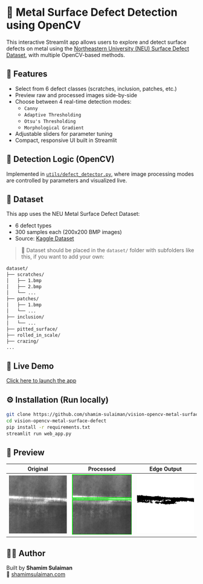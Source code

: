 # 🔬 Metal Surface Defect Detection using OpenCV

This interactive Streamlit app allows users to explore and detect surface defects on metal using the [Northeastern University (NEU) Surface Defect Dataset](https://www.kaggle.com/datasets/fantacher/neu-metal-surface-defects-data), with multiple OpenCV-based methods.

## 🚀 Features
- Select from 6 defect classes (scratches, inclusion, patches, etc.)
- Preview raw and processed images side-by-side
- Choose between 4 real-time detection modes:
  - `Canny`
  - `Adaptive Thresholding`
  - `Otsu's Thresholding`
  - `Morphological Gradient`
- Adjustable sliders for parameter tuning
- Compact, responsive UI built in Streamlit

## 🧠 Detection Logic (OpenCV)
Implemented in [`utils/defect_detector.py`](utils/defect_detector.py), where image processing modes are controlled by parameters and visualized live.

## 📁 Dataset
This app uses the NEU Metal Surface Defect Dataset:
- 6 defect types
- 300 samples each (200x200 BMP images)
- Source: [Kaggle Dataset](https://www.kaggle.com/datasets/fantacher/neu-metal-surface-defects-data)

> 📌 Dataset should be placed in the `dataset/` folder with subfolders like this, if you want to add your own:
```
dataset/
├── scratches/
│   ├── 1.bmp
│   ├── 2.bmp
│   └── ...
├── patches/
│   ├── 1.bmp
│   └── ...
├── inclusion/
│   └── ...
├── pitted_surface/
├── rolled_in_scale/
├── crazing/
...
```
## 🔗 Live Demo
[Click here to launch the app](https://metal-defect-detector.streamlit.app/)

## ⚙️ Installation (Run locally)

```bash
git clone https://github.com/shamim-sulaiman/vision-opencv-metal-surface-defect.git
cd vision-opencv-metal-surface-defect
pip install -r requirements.txt
streamlit run web_app.py
```

## 📸 Preview
| Original | Processed | Edge Output |
|----------|-----------|-------------|
| ![original](docs/original.jpg) | ![processed](docs/processed.jpg) | ![edge](docs/edge.jpg) |

## 🧑‍💻 Author
Built by **Shamim Sulaiman**  
🔗 [shamimsulaiman.com](https://shamimsulaiman.com)
